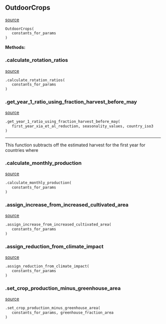 #


## OutdoorCrops
[source](https://github.com/allfed/allfed-integrated-model/blob/master/src/food_system/outdoor_crops.py/#L14)
```python 
OutdoorCrops(
   constants_for_params
)
```




**Methods:**


### .calculate_rotation_ratios
[source](https://github.com/allfed/allfed-integrated-model/blob/master/src/food_system/outdoor_crops.py/#L61)
```python
.calculate_rotation_ratios(
   constants_for_params
)
```


### .get_year_1_ratio_using_fraction_harvest_before_may
[source](https://github.com/allfed/allfed-integrated-model/blob/master/src/food_system/outdoor_crops.py/#L100)
```python
.get_year_1_ratio_using_fraction_harvest_before_may(
   first_year_xia_et_al_reduction, seasonality_values, country_iso3
)
```

---
This function subtracts off the estimated harvest for the first year for countries where

### .calculate_monthly_production
[source](https://github.com/allfed/allfed-integrated-model/blob/master/src/food_system/outdoor_crops.py/#L160)
```python
.calculate_monthly_production(
   constants_for_params
)
```


### .assign_increase_from_increased_cultivated_area
[source](https://github.com/allfed/allfed-integrated-model/blob/master/src/food_system/outdoor_crops.py/#L339)
```python
.assign_increase_from_increased_cultivated_area(
   constants_for_params
)
```


### .assign_reduction_from_climate_impact
[source](https://github.com/allfed/allfed-integrated-model/blob/master/src/food_system/outdoor_crops.py/#L365)
```python
.assign_reduction_from_climate_impact(
   constants_for_params
)
```


### .set_crop_production_minus_greenhouse_area
[source](https://github.com/allfed/allfed-integrated-model/blob/master/src/food_system/outdoor_crops.py/#L392)
```python
.set_crop_production_minus_greenhouse_area(
   constants_for_params, greenhouse_fraction_area
)
```

